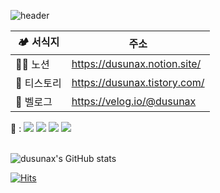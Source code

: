 ![header](https://capsule-render.vercel.app/api?type=Waving&color=aaa&height=130&section=header&text=고객만족%20💐신장개업💐%20고객감동%20&fontSize=20)

| 🏕 서식지 | 주소 |
|--|--|
| 👩‍🌾 노션 | https://dusunax.notion.site/ |
| 🌾 티스토리 | https://dusunax.tistory.com/ |
| 🌱 벨로그 | https://velog.io/@dusunax |

<!-- 블로그 공사중 
티스토리 https://dusunax.tistory.com/
벨로그 https://velog.io/@dusunax
-->
  

<!-- 기술 태그 
tag from https://shields.io/category/dependencies
logos from https://simpleicons.org/
-->

<p>
🍱 : 
<img src="https://img.shields.io/badge/HTML5-34F26?style=flat-square&logo=HTML5&logoColor=white"/>
<img src="https://img.shields.io/badge/CSS3-1572B6?style=flat-square&logo=CSS3&logoColor=white"/>
<img src="https://img.shields.io/badge/JavaScript-F7DF1E?style=flat-square&logo=JavaScript&logoColor=white"/>
<img src="https://img.shields.io/badge/React-61DAFB?style=flat-square&logo=React&logoColor=white"/>

<!-- 이거 공부 중
<img src="https://img.shields.io/badge/TypeScript-3178C6?style=flat-square&logo=TypeScript&logoColor=white"/>
<img src="https://img.shields.io/badge/Next.js-000000?style=flat-square&logo=Next.js&logoColor=white"/>
-->
  
<br />
<br />
  
<!-- 라이브러리
<img src="https://img.shields.io/badge/redux-764ABC?style=flat-square&logo=redux&logoColor=white">
<img src="https://img.shields.io/badge/styled%20components-DB7093?style=flat-square&logo=styledcomponents&logoColor=white">  
 -->


<!-- Status -->
![dusunax's GitHub stats](https://github-readme-stats.vercel.app/api?username=dusunax&show_icons=true&theme=dark&hide_title=true)
<!-- ![Top Langs](https://github-readme-stats.vercel.app/api/top-langs/?username=dusunax&layout=compact&theme=dark) -->
<!-- <img src="https://server.dooboo.io/github-trophies/dusunax" style="width: 700px"/> -->
<!-- <img src="https://server.dooboo.io/github-stats-advanced/dusunax" style="width: 500px"/> -->


<!-- HITS / 카운터 -->
[![Hits](https://hits.seeyoufarm.com/api/count/incr/badge.svg?url=https%3A%2F%2Fgithub.com%2Fdusunax&count_bg=%2379C83D&title_bg=%23555555&icon=&icon_color=%23E7E7E7&title=hits&edge_flat=true)](https://github.com/dusunax/)
</p>

<!-- 깃헙페이지 공사중 -->

